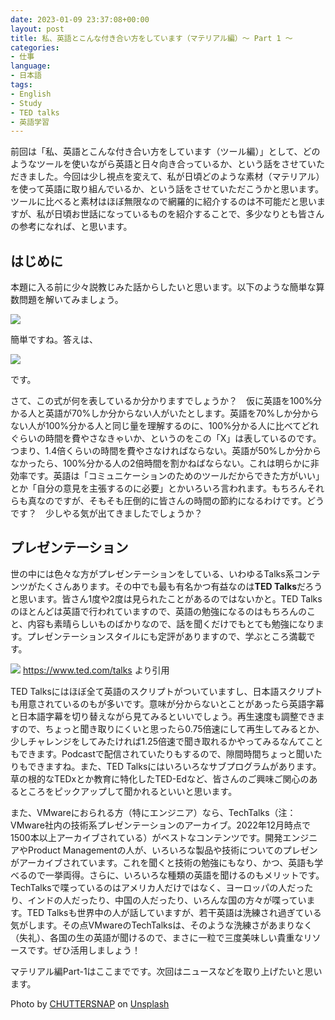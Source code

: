 ```yaml
---
date: 2023-01-09 23:37:08+00:00
layout: post
title: 私、英語とこんな付き合い方をしています（マテリアル編）〜 Part 1 〜
categories:
- 仕事
language:
- 日本語
tags:
- English
- Study
- TED talks
- 英語学習
---
```


前回は「私、英語とこんな付き合い方をしています（ツール編）」として、どのようなツールを使いながら英語と日々向き合っているか、という話をさせていただきました。今回は少し視点を変えて、私が日頃どのような素材（マテリアル）を使って英語に取り組んでいるか、という話をさせていただこうかと思います。ツールに比べると素材はほぼ無限なので網羅的に紹介するのは不可能だと思いますが、私が日頃お世話になっているものを紹介することで、多少なりとも皆さんの参考になれば、と思います。


## はじめに


本題に入る前に少々説教じみた話からしたいと思います。以下のような簡単な算数問題を解いてみましょう。

[![](https://blog.shin.do/wp-content/uploads/2022/12/Equasion-300x53.png)](https://blog.shin.do/wp-content/uploads/2022/12/Equasion.png)

簡単ですね。答えは、

[![](https://blog.shin.do/wp-content/uploads/2022/12/Answer-300x49.png)](https://blog.shin.do/wp-content/uploads/2022/12/Answer.png)

です。

さて、この式が何を表しているか分かりますでしょうか？　仮に英語を100%分かる人と英語が70%しか分からない人がいたとします。英語を70%しか分からない人が100%分かる人と同じ量を理解するのに、100%分かる人に比べてどれぐらいの時間を費やさなきゃいか、というのをこの「X」は表しているのです。つまり、1.4倍くらいの時間を費やさなければならない。英語が50%しか分からなかったら、100%分かる人の2倍時間を割かねばならない。これは明らかに非効率です。英語は「コミュニケーションのためのツールだからできた方がいい」とか「自分の意見を主張するのに必要」とかいろいろ言われます。もちろんそれらも真なのですが、そもそも圧倒的に皆さんの時間の節約になるわけです。どうです？　少しやる気が出てきましたでしょうか？


## プレゼンテーション


世の中には色々な方がプレゼンテーションをしている、いわゆるTalks系コンテンツがたくさんあります。その中でも最も有名かつ有益なのは**TED Talks**だろうと思います。皆さん1度や2度は見られたことがあるのではないかと。TED Talksのほとんどは英語で行われていますので、英語の勉強になるのはもちろんのこと、内容も素晴らしいものばかりなので、話を聞くだけでもとても勉強になります。プレゼンテーションスタイルにも定評がありますので、学ぶところ満載です。

[![](https://blog.shin.do/wp-content/uploads/2022/12/TED-Talks-1024x992.png)](https://blog.shin.do/wp-content/uploads/2022/12/TED-Talks.png) https://www.ted.com/talks より引用

TED Talksにはほぼ全て英語のスクリプトがついていますし、日本語スクリプトも用意されているのもが多いです。意味が分からないとことがあったら英語字幕と日本語字幕を切り替えながら見てみるといいでしょう。再生速度も調整できますので、ちょっと聞き取りにくいと思ったら0.75倍速にして再生してみるとか、少しチャレンジをしてみたければ1.25倍速で聞き取れるかやってみるなんてこともできます。Podcastで配信されていたりもするので、隙間時間ちょっと聞いたりもできますね。また、TED Talksにはいろいろなサブプログラムがあります。草の根的なTEDxとか教育に特化したTED-Edなど、皆さんのご興味ご関心のあるところをピックアップして聞かれるといいと思います。

また、VMwareにおられる方（特にエンジニア）なら、TechTalks（注：VMware社内の技術系プレゼンテーションのアーカイブ。2022年12月時点で1500本以上アーカイブされている）がベストなコンテンツです。開発エンジニアやProduct Managementの人が、いろいろな製品や技術についてのプレゼンがアーカイブされています。これを聞くと技術の勉強にもなり、かつ、英語も学べるので一挙両得。さらに、いろいろな種類の英語を聞けるのもメリットです。TechTalksで喋っているのはアメリカ人だけではなく、ヨーロッパの人だったり、インドの人だったり、中国の人だったり、いろんな国の方々が喋っています。TED Talksも世界中の人が話していますが、若干英語は洗練され過ぎている気がします。その点VMwareのTechTalksは、そのような洗練さがあまりなく（失礼）、各国の生の英語が聞けるので、まさに一粒で三度美味しい貴重なリソースです。ぜひ活用しましょう！

マテリアル編Part-1はここまでです。次回はニュースなどを取り上げたいと思います。

Photo by [CHUTTERSNAP](https://unsplash.com/@chuttersnap?utm_source=unsplash&utm_medium=referral&utm_content=creditCopyText) on [Unsplash](https://unsplash.com/s/photos/ted?utm_source=unsplash&utm_medium=referral&utm_content=creditCopyText)
